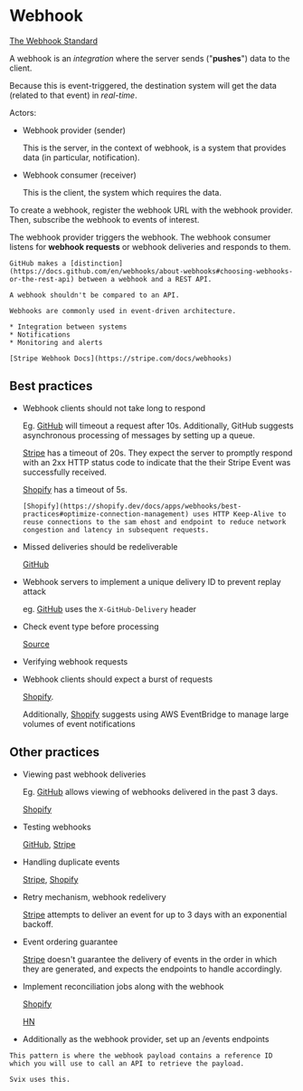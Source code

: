 # Webhook

[The Webhook Standard](https://www.standardwebhooks.com)

A webhook is an _integration_ where the server sends ("**pushes**") data to the client.

Because this is event-triggered, the destination system will get the data (related to that event) in _real-time_.

Actors:
* Webhook provider (sender)

  This is the server, in the context of webhook, is a system that provides data (in particular, notification).

* Webhook consumer (receiver)

  This is the client, the system which requires the data.

To create a webhook, register the webhook URL with the webhook provider. Then, subscribe the webhook to events of interest.

The webhook provider triggers the webhook. The webhook consumer listens for **webhook requests** or webhook deliveries and responds to them.

~~~admonish note title="Webhook or REST API"
GitHub makes a [distinction](https://docs.github.com/en/webhooks/about-webhooks#choosing-webhooks-or-the-rest-api) between a webhook and a REST API.
~~~

~~~admonish note title="Webhook vs. API integration"
A webhook shouldn't be compared to an API. 
~~~

~~~admonish example title="Uses"
Webhooks are commonly used in event-driven architecture.

* Integration between systems
* Notifications
* Monitoring and alerts

[Stripe Webhook Docs](https://stripe.com/docs/webhooks)
~~~

## Best practices

* Webhook clients should not take long to respond

  Eg. [GitHub](https://docs.github.com/en/webhooks/using-webhooks/best-practices-for-using-webhooks#respond-within-10-seconds) will timeout a request after 10s. Additionally, GitHub suggests asynchronous processing of messages by setting up a queue.

  [Stripe](https://stackoverflow.com/a/71445729) has a timeout of 20s. They expect the server to promptly respond with an 2xx HTTP status code to indicate that the their Stripe Event was successfully received.

  [Shopify](https://shopify.dev/docs/apps/webhooks/best-practices) has a timeout of 5s.

  ~~~admonish tip title="Optimise connection management"
  [Shopify](https://shopify.dev/docs/apps/webhooks/best-practices#optimize-connection-management) uses HTTP Keep-Alive to reuse connections to the sam ehost and endpoint to reduce network congestion and latency in subsequent requests.
  ~~~

* Missed deliveries should be redeliverable

  [GitHub](https://docs.github.com/en/webhooks/testing-and-troubleshooting-webhooks/redelivering-webhooks)

* Webhook servers to implement a unique delivery ID to prevent replay attack

  eg. [GitHub](https://docs.github.com/en/webhooks/using-webhooks/best-practices-for-using-webhooks#use-the-x-github-delivery-header) uses the `X-GitHub-Delivery` header

* Check event type before processing

  [Source](https://docs.github.com/en/webhooks/using-webhooks/best-practices-for-using-webhooks#check-the-event-type-and-action-before-processing-the-event)

* Verifying webhook requests

* Webhook clients should expect a burst of requests

  [Shopify](https://shopify.dev/docs/apps/webhooks/best-practices#prepare-your-endpoint-for-a-burst-of-requests).

  Additionally, [Shopify](https://shopify.dev/docs/apps/webhooks/configuration/eventbridge) suggests using AWS EventBridge to manage large volumes of event notifications

## Other practices

* Viewing past webhook deliveries

  Eg. [GitHub](https://docs.github.com/en/webhooks/testing-and-troubleshooting-webhooks/viewing-webhook-deliveries) allows viewing of webhooks delivered in the past 3 days.

  [Shopify](https://shopify.dev/docs/apps/webhooks/best-practices#track-failures)

* Testing webhooks

  [GitHub](https://docs.github.com/en/webhooks/testing-and-troubleshooting-webhooks/testing-webhooks), [Stripe](https://stripe.com/docs/webhooks#test-webhook)

* Handling duplicate events

  [Stripe](https://stripe.com/docs/webhooks#handle-duplicate-events), [Shopify](https://shopify.dev/docs/apps/webhooks/best-practices#ignore-duplicates)

* Retry mechanism, webhook redelivery

  [Stripe](https://stripe.com/docs/webhooks#retries) attempts to deliver an event for up to 3 days with an exponential backoff.

* Event ordering guarantee

  [Stripe](https://stripe.com/docs/webhooks#event-ordering) doesn't guarantee the delivery of events in the order in which they are generated, and expects the endpoints to handle accordingly.

* Implement reconciliation jobs along with the webhook

  [Shopify](https://shopify.dev/docs/apps/webhooks/best-practices#implement-reconciliation-jobs)

  [HN](https://news.ycombinator.com/item?id=32521159)

* Additionally as the webhook provider, set up an /events endpoints

~~~admonish question title="Thin vs. thick webhooks"
This pattern is where the webhook payload contains a reference ID which you will use to call an API to retrieve the payload.

Svix uses this.
~~~
